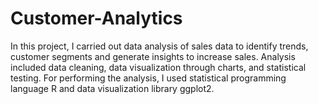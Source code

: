 # Customer-Analytics
In this project, I carried out data analysis of sales data to identify trends, customer segments and generate insights to increase sales. Analysis included data cleaning, data visualization through charts, and statistical testing. For performing the analysis, I used statistical programming language R and data visualization library ggplot2. 
